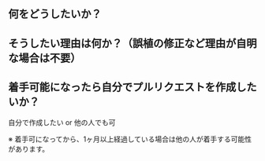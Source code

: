 ## 何をどうしたいか？

## そうしたい理由は何か？（誤植の修正など理由が自明な場合は不要）

## 着手可能になったら自分でプルリクエストを作成したいか？
自分で作成したい or 他の人でも可

※ 着手可になってから、1ヶ月以上経過している場合は他の人が着手する可能性があります。
